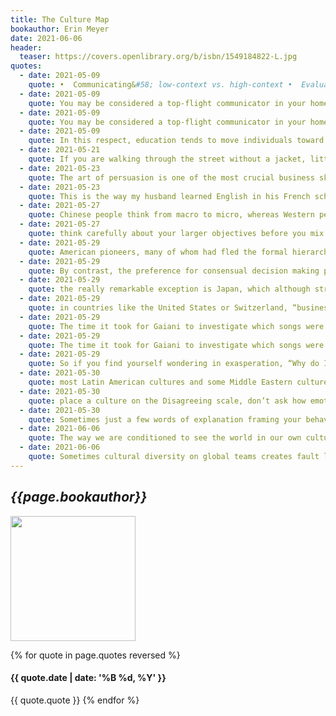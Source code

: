 ```yaml
---
title: The Culture Map
bookauthor: Erin Meyer
date: 2021-06-06
header:
  teaser: https://covers.openlibrary.org/b/isbn/1549184822-L.jpg
quotes:
  - date: 2021-05-09
    quote: •  Communicating&#58; low-context vs. high-context •  Evaluating&#58; direct negative feedback vs. indirect negative feedback •  Persuading&#58; principles-first vs. applications-first •  Leading&#58; egalitarian vs. hierarchical •  Deciding&#58; consensual vs. top-down •  Trusting&#58; task-based vs. relationship-based •  Disagreeing&#58; confrontational vs. avoids confrontation •  Scheduling&#58; linear-time vs. flexible-time
  - date: 2021-05-09
    quote: You may be considered a top-flight communicator in your home culture, but what works at home may not work so well with people from other cultures. One interesting quirk is that in high-context
  - date: 2021-05-09
    quote: You may be considered a top-flight communicator in your home culture, but what works at home may not work so well with people from other cultures.
  - date: 2021-05-09
    quote: In this respect, education tends to move individuals toward a more extreme version of the dominant cultural tendency.
  - date: 2021-05-21
    quote: If you are walking through the street without a jacket, little old Russian ladies may stop and chastise you for poor judgment. . . . In Russia there is no reticence about expressing your negative criticism openly. For instance, if you are displeased with the service in a shop or restaurant you can tell the shop assistant or waiter exactly what you think of him, his relatives, his in-laws, his habits, and his sexual bias.
  - date: 2021-05-23
    quote: The art of persuasion is one of the most crucial business skills. Without the ability to persuade others to support your ideas, you won’t be able to attract the support you need to turn those ideas into realities. And though most people are unaware of it, the ways you seek to persuade others and the kinds of arguments you find persuasive are deeply rooted in your culture’s philosophical, religious, and educational assumptions and attitudes. Far from being universal, then, the art of persuasion is one that is profoundly culture-based.
  - date: 2021-05-23
    quote: This is the way my husband learned English in his French school, and ironically, his knowledge of English grammar is far superior to that of many Americans. The disadvantage is that students spend less time practicing the language, which may mean they write it better than they speak it.
  - date: 2021-05-27
    quote: Chinese people think from macro to micro, whereas Western people think from micro to macro. For
  - date: 2021-05-27
    quote: think carefully about your larger objectives before you mix cultures up. If your goal is innovation or creativity, the more cultural diversity the better, as long as the process is managed carefully. But if your goal is simple speed and efficiency, then monocultural is probably better than multicultural. Sometimes, it is simply better to leave Rome to the Romans.
  - date: 2021-05-29
    quote: American pioneers, many of whom had fled the formal hierarchical structures of their home-lands, put heavy emphasis on speed and individualism.
  - date: 2021-05-29
    quote: By contrast, the preference for consensual decision making permeates many German companies, where power is generally vested not in one CEO but in a small group of senior managers who manage through group agreement. Larger companies have an Aufsichtstrat, or supervisory board, which appoints a Vorstand, or managerial board.
  - date: 2021-05-29
    quote: the really remarkable exception is Japan, which although strongly hierarchical is one of the most consensual societies in the world.
  - date: 2021-05-29
    quote: in countries like the United States or Switzerland, “business is business.” In countries like China or Brazil, “business is personal.”
  - date: 2021-05-29
    quote: The time it took for Gaiani to investigate which songs were hot in Mumbai paid off in myriad intangible ways. As he says, “In the past I have often had the experience with Indian employees such that, if you don’t develop a good personal relationship with them, they will tell you everything is okay even if the entire project has gone up in flames. Once the relationship is built, loyalty and openness comes with it.” What makes
  - date: 2021-05-29
    quote: The time it took for Gaiani to investigate which songs were hot in Mumbai paid off in myriad intangible ways. As he says, “In the past I have often had the experience with Indian employees such that, if you don’t develop a good personal relationship with them, they will tell you everything is okay even if the entire project has gone up in flames. Once the relationship is built, loyalty and openness comes with it.” What
  - date: 2021-05-29
    quote: So if you find yourself wondering in exasperation, “Why do I have to spend so much time dining and socializing with potential clients? Why can’t we just get down to business and sign a contract?” remember—in many cultures, the relationship is your contract. You can’t have one without the other.
  - date: 2021-05-30
    quote: most Latin American cultures and some Middle Eastern cultures, are made up of people who speak with passion, yet are also sensitive and easily bruised. For people from these cultures, it is not easy to separate the opinion from the person. If you attack my idea, I feel you are attacking me also—which means I am likely to want to shy away from open disagreement lest it damage our relationship. To
  - date: 2021-05-30
    quote: place a culture on the Disagreeing scale, don’t ask how emotionally people express themselves. Instead, focus on whether an open disagreement is likely to have a negative impact on a relationship.
  - date: 2021-05-30
    quote: Sometimes just a few words of explanation framing your behavior can make all the difference in how your actions are perceived.
  - date: 2021-06-06
    quote: The way we are conditioned to see the world in our own culture seems so completely obvious and commonplace that it is difficult to imagine that another culture might do things differently. It is only when you start to identify what is typical in your culture, but different from others, that you can begin to open a dialogue of sharing, learning, and ultimately understanding.
  - date: 2021-06-06
    quote: Sometimes cultural diversity on global teams creates fault lines, but other times that same level of diversity can be a great advantage. For example, suppose you are handed a project that has dozens of drop-dead deadlines and that therefore requires a linear-time approach. Get those people on your team with strong linear-time preferences to own that project. Another time you may have a client who is constantly changing his mind and serving him well requires flexibility and comfort with changing routes at the drop of a hat. Having team members who are strongly flexible-time (both because of their culture as well as their personalities) will help meet your client’s needs.
---
```

## *{{page.bookauthor}}*

<img width="200" src="{{ page.header.teaser }}"/>

{% for quote in page.quotes reversed %}
#### {{ quote.date | date: '%B %d, %Y' }}
{{ quote.quote }}
{% endfor %}
